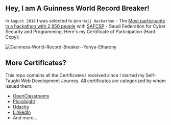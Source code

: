 ## Hey, I am A Guinness World Record Breaker!
In `August 2018` I was selected to join `Hajj Hackathon` - The [Most participants in a hackathon with 2,950 people](http://www.guinnessworldrecords.com/news/commercial/2018/8/thousands-of-software-developers-from-100-countries-attend-record-breaking-hackat-537231) with [SAFCSP](https://safcsp.org.sa/en.html) - Saudi Federation for Cyber Security and Programming. Here's my Certificate of Participation (Hard Copy):

![Guinness-World-Record-Breaker--Yahya-Elharony](https://user-images.githubusercontent.com/16986422/56461645-83ec2600-63b6-11e9-86ea-2b47bfd01538.png)

## More Certificates?
This repo contains all the Certificates I received since I started my Self-Taught Web Development Journey. All certificates are categorized by whom issued them:
- [OpenClassrooms](https://github.com/elharony/Certificates/tree/master/OpenClassrooms)
- [Pluralsight](https://github.com/elharony/Certificates/tree/master/Pluralsight)
- [Udacity](https://github.com/elharony/Certificates/tree/master/Udacity)
- [LinkedIn](https://github.com/elharony/Certificates/tree/master/LinkedIn)
- And more...